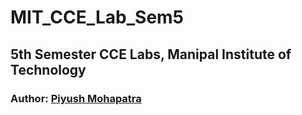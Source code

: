 # MIT_CCE_Lab_Sem5
## 5th Semester CCE Labs, Manipal Institute of Technology
### Author: [Piyush Mohapatra](https://linkedin.com/mohapatra-piyush)
